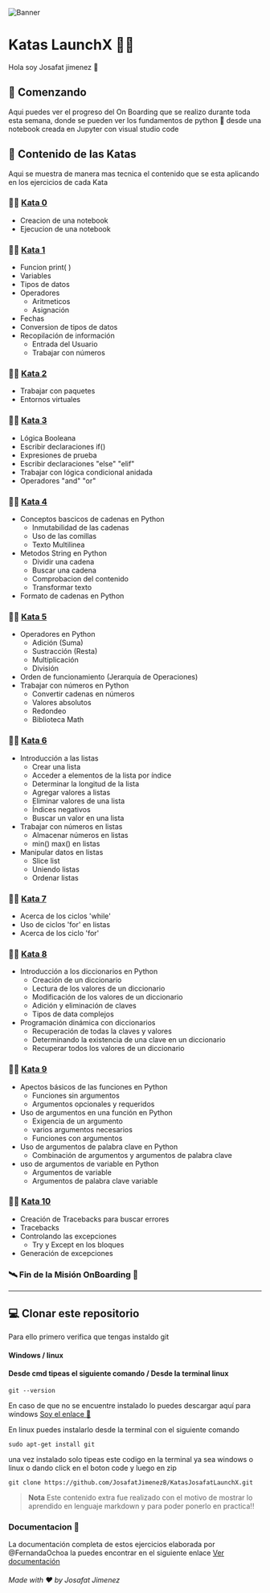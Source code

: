 ![Banner](https://github.com/JosafatJimenezB/KatasJosafatLaunchX/blob/main/extra/index.jpg)

# Katas LaunchX :man_technologist:


Hola soy Josafat jimenez :wave:

## :rocket: Comenzando

Aqui puedes ver el progreso del On Boarding que se realizo durante toda esta semana, donde se pueden ver los fundamentos de python :snake:
desde una notebook creada en Jupyter con visual studio code


## :blue_book: Contenido de las Katas

Aqui se muestra de manera mas tecnica el contenido que se esta aplicando en los ejercicios de cada Kata 
### :man_astronaut: [Kata 0](https://github.com/JosafatJimenezB/KatasJosafatLaunchX/tree/main/Kata%200)

* Creacion de una notebook
* Ejecucion de una notebook

### :man_astronaut: [Kata 1](https://github.com/JosafatJimenezB/KatasJosafatLaunchX/tree/main/Kata%201)

* Funcion print( )
* Variables
* Tipos de datos
* Operadores
  * Aritmeticos
  * Asignación
* Fechas
* Conversion de tipos de datos
* Recopilación de información
  * Entrada del Usuario
  * Trabajar con números

### :man_astronaut: [Kata 2](https://github.com/JosafatJimenezB/KatasJosafatLaunchX/tree/main/Kata%202) 

* Trabajar con paquetes
* Entornos virtuales

### :man_astronaut: [Kata 3](https://github.com/JosafatJimenezB/KatasJosafatLaunchX/tree/main/Kata%203)

* Lógica Booleana
* Escribir declaraciones if()
* Expresiones de prueba
* Escribir declaraciones "else" "elif"
* Trabajar con lógica condicional anidada
* Operadores "and" "or"

### :man_astronaut: [Kata 4](https://github.com/JosafatJimenezB/KatasJosafatLaunchX/tree/main/Kata%204)

* Conceptos bascicos de cadenas en Python
  * Inmutabilidad de las cadenas
  * Uso de las comillas
  * Texto Multilinea
* Metodos String en Python
  * Dividir una cadena
  * Buscar una cadena
  * Comprobacion del contenido
  * Transformar texto
* Formato de cadenas en Python


### :man_astronaut: [Kata 5](https://github.com/JosafatJimenezB/KatasJosafatLaunchX/tree/main/Kata%205)

* Operadores en Python
  * Adición (Suma)
  * Sustracción (Resta)
  * Multiplicación
  * División
* Orden de funcionamiento (Jerarquía de Operaciones)
* Trabajar con números en Python
  * Convertir cadenas en números
  * Valores absolutos
  * Redondeo
  * Biblioteca Math

### :man_astronaut: [Kata 6](https://github.com/JosafatJimenezB/KatasJosafatLaunchX/tree/main/Kata%206)

* Introducción a las listas
  * Crear una lista
  * Acceder a elementos de la lista por índice
  * Determinar la longitud de la lista
  * Agregar valores a listas
  * Eliminar valores de una lista
  * Índices negativos
  * Buscar un valor en una lista
* Trabajar con números en listas
  * Almacenar números en listas
  * min() max() en listas
* Manipular datos en listas
  * Slice list
  * Uniendo listas
  * Ordenar listas


### :man_astronaut: [Kata 7](https://github.com/JosafatJimenezB/KatasJosafatLaunchX/tree/main/Kata%207)
* Acerca de los ciclos 'while'
* Uso de ciclos 'for' en listas
* Acerca de los ciclo 'for'


### :man_astronaut: [Kata 8](https://github.com/JosafatJimenezB/KatasJosafatLaunchX/tree/main/Kata%208)
* Introducción a los diccionarios en Python
  * Creación de un diccionario
  * Lectura de los valores de un diccionario
  * Modificación de los valores de un diccionario
  * Adición y eliminación de claves
  * Tipos de data complejos
* Programación dinámica con diccionarios
  * Recuperación de todas la claves y valores
  * Determinando la existencia de una clave en un diccionario
  * Recuperar todos los valores de un diccionario

### :man_astronaut: [Kata 9](https://github.com/JosafatJimenezB/KatasJosafatLaunchX/tree/main/Kata%209)
* Apectos básicos de las funciones en Python
  * Funciones sin argumentos
  * Argumentos opcionales y requeridos
* Uso de argumentos en una función en Python
  * Exigencia de un argumento
  * varios argumentos necesarios
  * Funciones con argumentos
* Uso de argumentos de palabra clave en Python
  * Combinación de argumentos y argumentos de palabra clave
* uso de argumentos de variable en Python
  * Argumentos de variable
  * Argumentos de palabra clave variable


### :man_astronaut: [Kata 10](https://github.com/JosafatJimenezB/KatasJosafatLaunchX/tree/main/Kata%2010)

* Creación de Tracebacks para buscar errores
* Tracebacks
* Controlando las excepciones
  * Try y Except en los bloques
* Generación de excepciones


### :artificial_satellite: Fin de la Misión OnBoarding :flight_arrival:



***

## :computer: Clonar este repositorio

Para ello primero verifica que tengas instaldo git

#### Windows                               / linux
#### Desde cmd tipeas el siguiente comando / Desde la terminal linux
```
git --version
```

En caso de que no se encuentre instalado lo puedes descargar aquí para windows
[Soy el enlace :link:](https://git-scm.com/)


En linux puedes instalarlo desde la terminal con el siguiente comando

```
sudo apt-get install git
```

una vez instalado solo tipeas este codigo en la terminal ya sea windows o linux o dando click en el boton code y luego en zip

```
git clone https://github.com/JosafatJimenezB/KatasJosafatLaunchX.git
```


>**Nota**
>Este contenido extra fue realizado con el motivo de mostrar lo aprendido en lenguaje markdown y para poder ponerlo en practica!!


### Documentacion :open_book:

La documentación completa de estos ejercicios elaborada por @FernandaOchoa la puedes encontrar en el siguiente enlace [Ver documentación](https://github.com/LaunchX-InnovaccionVirtual/CursoIntroPython)


###### Made with :heart: by Josafat Jimenez















